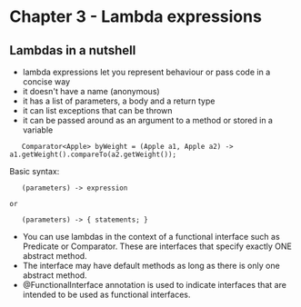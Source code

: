 # Chapter 3 - Lambda expressions

## Lambdas in a nutshell

- lambda expressions let you represent behaviour or pass code in a concise way
- it doesn't have a name (anonymous)
- it has a list of parameters, a body and a return type
- it can list exceptions that can be thrown
- it can be passed around as an argument to a method or stored in a variable

```
   Comparator<Apple> byWeight = (Apple a1, Apple a2) -> a1.getWeight().compareTo(a2.getWeight());
```

Basic syntax:  
```
   (parameters) -> expression

or  

   (parameters) -> { statements; }
```

- You can use lambdas in the context of a functional interface such as Predicate<T> or Comparator<T>. These are interfaces that specify exactly ONE abstract method.
- The interface may have default methods as long as there is only one abstract method.
- @FunctionalInterface annotation is used to indicate interfaces that are intended to be used as functional interfaces.


